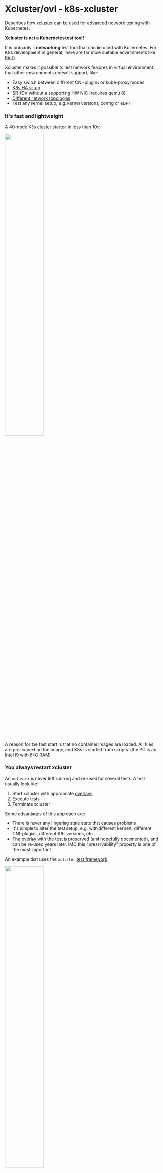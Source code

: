 # Xcluster/ovl - k8s-xcluster

Describes how [xcluster](https://github.com/Nordix/xcluster) can be
used for advanced network testing with Kubernetes.

**Xcluster is not a Kubernetes test tool!**

It is primarily a **networking** test tool that can be used with
Kubernetes. For K8s development in general, there are far more
suitable environments like [KinD](https://kind.sigs.k8s.io/).

Xcluster makes it possible to test network features in virtual
environment that other environments doesn't support, like:

* Easy switch between different CNI-plugins or kube-proxy modes
* [K8s HA setup](https://github.com/uablrek/xcluster-ovls/tree/main/k8s-ha)
* SR-IOV without a supporting HW NIC (requires qemu 8)
* [Different network topologies](
  https://github.com/Nordix/xcluster/blob/master/ovl/network-topology/README.md)
* Test any kernel setup, e.g. kernel versions, config or eBPF

### It's fast and lightweight

A 40-node K8s cluster started in less than 10s:

<img src="xcluster40.svg" width="50%" />

A reason for the fast start is that no container images are
loaded. All files are pre-loaded on the image, and K8s is started from
scripts. (the PC is an Intel i9 with 64G RAM)

### You always restart xcluster

An `xcluster` is never left running and re-used for several tests. A
test usually look like:

1. Start xcluster with appropriate [overlays](#overlays)
2. Execute tests
3. Terminate xcluster

Some advantages of this approach are:

* There is never any lingering stale state that causes problems
* It's simple to alter the test setup, e.g. with different kernels,
  different CNI-plugins, different K8s versions, etc
* The overlay with the test is preserved (and hopefully documented),
  and can be re-used years later. IMO this "preservability" property
  is one of the most important

An example that uses the `xcluster` [test framework](
https://github.com/Nordix/xcluster/tree/master/ovl/test):

<img src="simple-test.svg" width="50%" />

A simple connectivity test is performed with:

* Proxy-mode=nftables and cni-plugin calico
* Default proxy-mode (ipvs) and cni-plugin flannel, but with kernel 5.10.215

You might notice that the start of this 4-node cluster took longer
time than the 40-node cluster in the example above? This is because
the cni-plugins must be loaded and started.


### Installation

The images can't be maintained on `Nordix` at the moment, so download
from:

* [xcluster.tar.xz](
  https://drive.google.com/file/d/1-2OTYGUxkAobs0Ouup3b7h13apu_CONs/view?usp=drive_link)
* [hd-k8s.img.xz](
  https://drive.google.com/file/d/1tGta6gr-bLtyVmfBSpaw41lESummvHDG/view?usp=drive_link)

Check the [dependencies](
https://github.com/Nordix/xcluster#execution-environment-and-dependencies),
then:

```
cd /your/experiment/dir
tar xf $HOME/Downloads/xcluster.tar.xz
cd xcluster
. ./Envsettings
xc mkcdrom xnet iptools
xterm        # Optional. Just test that "xterm" works
xc start     # 6 xterm consoles (xterm) should pop up
xc stop
```

Please read [the troubleshooting document](
https://github.com/Nordix/xcluster/blob/master/doc/troubleshooting.md)
if needed.

Add k8s (continuation from above):
```
. ./Envsettings.k8s
# The printouts say that you have no k8s image. Load it:
xz $HOME/Downloads/hd-k8s.img.xz -cd -T0 > $__image
xc mkcdrom   # clear ovl's
xc start     # 6 xterm consoles should pop up, but now with K8s
# $KUBECONFIG is set for you. You can install "kubectl" yourself,
# or use:
./workspace/bin/kubectl get nodes
xc stop
```

**WARNING**: This example uses user-space network emulation, and can
**not** be used for advanced networking or larger clusters!

To test the 40-node example you *must* start `xcluster` in a [network
namespace](https://github.com/Nordix/xcluster/blob/master/doc/netns.md).
Once the netns is created, enter it and test:

```
#xc nsadd_docker 1
xc nsenter 1
cd
. .bashrc
cd /your/experiment/dir/xcluster
. ./Envsettings.k8s    # (a coredns should start)
cdo template-k8s
export __log=/tmp/$USER/xcluster.log
./template-k8s.sh test --nvm=40 start_empty
vm 22                # Terminal on vm-022
kubectl get nodes
xc stop
```


### Overlays

Overlays in `xcluster` are archives that are unpacked in order to the
root file system at startup. However, usually "overlay" refer to a
directory with a script that creates the archive:

```
# xcadmin mkovl --template=template --ovldir=. my-ovl
# find my-ovl -type f
my-ovl/my-ovl.sh
my-ovl/README.md
my-ovl/tar
my-ovl/default/bin/my-ovl_test
```

An overlay directory (ovl) *must* contain a `tar` script that writes a
tar image. In all ovl's you can check what will be installed with:

```
./tar - | tar t
```

An ovl should also contain a script with the same name as the ovl, and
a `README.md`. This is optional, but a uniform structure is
desirable. The script usually has at least a "test start" function:

```
log=/tmp/xcluster.log
cd my-ovl
./my-ovl.sh test start lspci > $log
vm 1
# In the terminal window
lspci
```

Any number of additional ovl's can be added after the test command. In
the example `ovl/lspci` is included.

The `$XCLUSTER_OVLPATH` contains directories where `xcluster` search
for ovls. There are several functions that helps with ovl handling:

```
lso                 # List ovls
cdo <ovl>           # Cd to an ovl with command completion
xc ovld <ovl>       # Print the path to an ovl
xcadmin mkovl ...   # Create a new ovl
```


## Kubernetes environment

To make network tests with K8s you need:

1. To start xcluster in it's own [network namespace](
   https://github.com/Nordix/xcluster/blob/master/doc/netns.md) (mandatory)
2. A [private registry](
   https://github.com/Nordix/xcluster/blob/master/ovl/private-reg/README.md)
   (optional, but *highly* recommended, and assumed from now on)

Run the basic test:
```
export __log=/tmp/$USER/xcluster.log   # (assumed to be set from now on)
export XOVLS=private-reg
images lreg_preload kubernetes mconnect
cdo template-k8s
./template-k8s.sh test default
```

### Use another CNI-plugin

```
images lreg_preload k8s-cni-calico
cdo template-k8s
./template-k8s.sh test --cni=calico
```

The local registry must be pre-loaded with the necessary images, then
add the cni ovl to the test command. Available CNI-plugins are:

* [k8s-cni-antrea](https://github.com/Nordix/xcluster/tree/master/ovl/k8s-cni-antrea) (requires ovl/ovs)
* [k8s-cni-calico](https://github.com/Nordix/xcluster/tree/master/ovl/k8s-cni-calico)
* [k8s-cni-flannel](https://github.com/Nordix/xcluster/tree/master/ovl/k8s-cni-flannel)
* [k8s-cni-xcluster](https://github.com/Nordix/xcluster/tree/master/ovl/k8s-cni-xcluster)
* [k8s-cni-cilium](https://github.com/Nordix/xcluster/tree/master/ovl/k8s-cni-cilium) (will by-pass kube-proxy)


### ovl/env

The `env` ovl is included by default by the test scripts. It makes all
environment variables beginning with "xcluster_" appear on all VM (but
without the "xcluster_" prefix).

```
cdo test-template
xcluster_HELLO=World ./test-template.sh test start_empty > $log
# On any VM
# echo $HELLO
World
```

The `/etc/profile` file must be sourced in scripts.

There are several variables that are used in tests, for example:

* xcluster_TZ - Set the time-zone ([ovl/timezone](https://github.com/Nordix/xcluster/tree/master/ovl/timezone))
* xcluster_DOMAIN - The domain is "xcluster" by default, but many programs (wrongly) assumes "cluster.local"
* xcluster_FEATURE_GATES - Comma separated, no spaces
* xcluster_BASE_FAMILY - IPv4 (default), or IPv6
* xcluster_PROXY_MODE - "ipvs" (default), "iptables", or "disabled"

Example:
```
export xcluster_TZ=EST+5EDT,M3.2.0/2,M11.1.0/2
xcluster_BASE_FAMILY=IPv6 xcluster_PROXY_MODE=disabled xcluster_DOMAIN=cluster.local \
 ./test-template.sh test start_empty k8s-cni-cilium > $log
# On a cluster VM
# date
Thu Nov 23 15:19:26 EST 2023
# nslookup kubernetes.default.svc.cluster.local
Server:         192.168.0.2
Address:        192.168.0.2:53


Name:   kubernetes.default.svc.cluster.local
Address: fd00:4000::1
```
